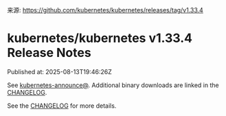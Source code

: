 来源: https://github.com/kubernetes/kubernetes/releases/tag/v1.33.4

# kubernetes/kubernetes v1.33.4 Release Notes

Published at: 2025-08-13T19:46:26Z


See [kubernetes-announce@](https://groups.google.com/forum/#!forum/kubernetes-announce). Additional binary downloads are linked in the [CHANGELOG](https://github.com/kubernetes/kubernetes/blob/master/CHANGELOG/CHANGELOG-1.33.md).

See the [CHANGELOG](https://github.com/kubernetes/kubernetes/blob/master/CHANGELOG/CHANGELOG-1.33.md) for more details.




